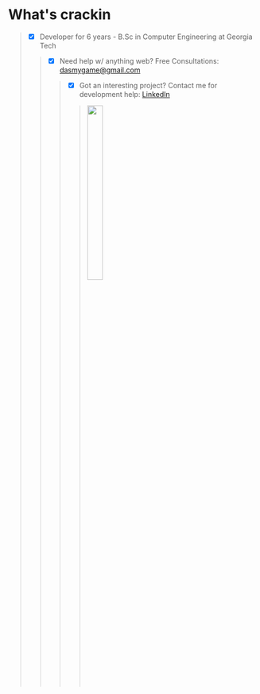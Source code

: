 # What's crackin
> - [x] Developer for 6 years - B.Sc in Computer Engineering at Georgia Tech <br>
>> - [x] Need help w/ anything web? Free Consultations: dasmygame@gmail.com <br>
>>> - [x] Got an interesting project? Contact me for development help: <a href = https://www.linkedin.com/in/rahul-das-a220635b/> LinkedIn </a>
>>>> <img src="https://media.giphy.com/media/fwbZnTftCXVocKzfxR/source.gif" width=30% height=30%>
